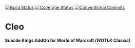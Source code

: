 [![Build Status](https://app.travis-ci.com/therice/Cleo.svg?branch=master)](https://app.travis-ci.com/github/therice/Cleo)
[![Coverage Status](https://coveralls.io/repos/github/therice/Cleo/badge.svg?branch=master)](https://coveralls.io/github/therice/Cleo?branch=master)
[![Conventional Commits](https://img.shields.io/badge/Conventional%20Commits-1.0.0-yellow.svg)](https://conventionalcommits.org)

# Cleo
#### Suicide Kings AddOn for **World of Warcraft** *(WOTLK Classic)*